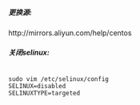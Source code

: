 <h5>更换源:</h5>http://mirrors.aliyun.com/help/centos

<h5>关闭selinux:</h5>
<pre><code>
sudo vim /etc/selinux/config  
SELINUX=disabled  
SELINUXTYPE=targeted  
</code></pre>
